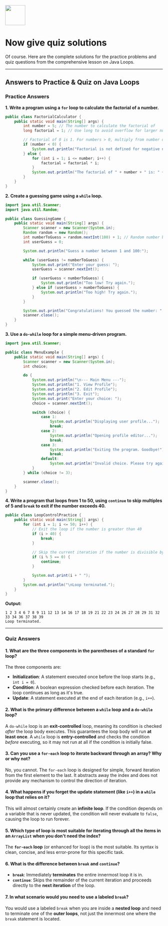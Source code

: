 <img src="https://r2cdn.perplexity.ai/pplx-full-logo-primary-dark%402x.png" style="height:64px;margin-right:32px"/>

# Now give quiz solutions

Of course. Here are the complete solutions for the practice problems and quiz questions from the comprehensive lesson on Java Loops.

***

## Answers to Practice \& Quiz on Java Loops

### **Practice Answers**

**1. Write a program using a `for` loop to calculate the factorial of a number.**

```java
public class FactorialCalculator {
    public static void main(String[] args) {
        int number = 5; // The number to calculate the factorial of
        long factorial = 1; // Use long to avoid overflow for larger numbers

        // Factorial of 0 is 1. For numbers > 0, multiply from number down to 1.
        if (number < 0) {
            System.out.println("Factorial is not defined for negative numbers.");
        } else {
            for (int i = 1; i <= number; i++) {
                factorial = factorial * i;
            }
            System.out.println("The factorial of " + number + " is: " + factorial);
        }
    }
}
```

**2. Create a guessing game using a `while` loop.**

```java
import java.util.Scanner;
import java.util.Random;

public class GuessingGame {
    public static void main(String[] args) {
        Scanner scanner = new Scanner(System.in);
        Random random = new Random();
        int numberToGuess = random.nextInt(100) + 1; // Random number between 1 and 100
        int userGuess = 0;

        System.out.println("Guess a number between 1 and 100:");

        while (userGuess != numberToGuess) {
            System.out.print("Enter your guess: ");
            userGuess = scanner.nextInt();

            if (userGuess < numberToGuess) {
                System.out.println("Too low! Try again.");
            } else if (userGuess > numberToGuess) {
                System.out.println("Too high! Try again.");
            }
        }

        System.out.println("Congratulations! You guessed the number: " + numberToGuess);
        scanner.close();
    }
}
```

**3. Use a `do-while` loop for a simple menu-driven program.**

```java
import java.util.Scanner;

public class MenuExample {
    public static void main(String[] args) {
        Scanner scanner = new Scanner(System.in);
        int choice;

        do {
            System.out.println("\n--- Main Menu ---");
            System.out.println("1. View Profile");
            System.out.println("2. Edit Profile");
            System.out.println("3. Exit");
            System.out.print("Enter your choice: ");
            choice = scanner.nextInt();

            switch (choice) {
                case 1:
                    System.out.println("Displaying user profile...");
                    break;
                case 2:
                    System.out.println("Opening profile editor...");
                    break;
                case 3:
                    System.out.println("Exiting the program. Goodbye!");
                    break;
                default:
                    System.out.println("Invalid choice. Please try again.");
            }
        } while (choice != 3);

        scanner.close();
    }
}
```

**4. Write a program that loops from 1 to 50, using `continue` to skip multiples of 5 and `break` to exit if the number exceeds 40.**

```java
public class LoopControlPractice {
    public static void main(String[] args) {
        for (int i = 1; i <= 50; i++) {
            // Exit the loop if the number is greater than 40
            if (i > 40) {
                break;
            }
            
            // Skip the current iteration if the number is divisible by 5
            if (i % 5 == 0) {
                continue;
            }

            System.out.print(i + " ");
        }
        System.out.println("\nLoop terminated.");
    }
}
```

**Output:**

```
1 2 3 4 6 7 8 9 11 12 13 14 16 17 18 19 21 22 23 24 26 27 28 29 31 32 33 34 36 37 38 39 
Loop terminated.
```


***

### **Quiz Answers**

#### **1. What are the three components in the parentheses of a standard `for` loop?**
The three components are:

* **Initialization**: A statement executed once before the loop starts (e.g., `int i = 0`).
* **Condition**: A boolean expression checked before each iteration. The loop continues as long as it's true.
* **Update**: A statement executed at the end of each iteration (e.g., `i++`).

#### **2. What is the primary difference between a `while` loop and a `do-while` loop?**
A `do-while` loop is an **exit-controlled** loop, meaning its condition is checked *after* the loop body executes. This guarantees the loop body will run **at least once**. A `while` loop is **entry-controlled** and checks the condition *before* executing, so it may not run at all if the condition is initially false.

#### **3. Can you use a `for-each` loop to iterate backward through an array? Why or why not?**
No, you cannot. The `for-each` loop is designed for simple, forward iteration from the first element to the last. It abstracts away the index and does not provide any mechanism to control the direction of iteration.

#### **4. What happens if you forget the update statement (like `i++`) in a `while` loop that relies on it?**
This will almost certainly create an **infinite loop**. If the condition depends on a variable that is never updated, the condition will never evaluate to `false`, causing the loop to run forever.

#### **5. Which type of loop is most suitable for iterating through all the items in an `ArrayList` when you don't need the index?**
The **`for-each` loop** (or enhanced for loop) is the most suitable. Its syntax is clean, concise, and less error-prone for this specific task.

#### **6. What is the difference between `break` and `continue`?**

* **`break`**: Immediately **terminates** the entire innermost loop it is in.
* **`continue`**: Skips the remainder of the current iteration and proceeds directly to the **next iteration** of the loop.

#### **7. In what scenario would you need to use a labeled `break`?**
You would use a labeled `break` when you are inside a **nested loop** and need to terminate one of the **outer loops**, not just the innermost one where the `break` statement is located.

